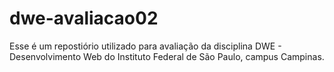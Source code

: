 # dwe-avaliacao02
Esse é um repostiório utilizado para avaliação da disciplina DWE - Desenvolvimento Web do Instituto Federal de São Paulo, campus Campinas. 
